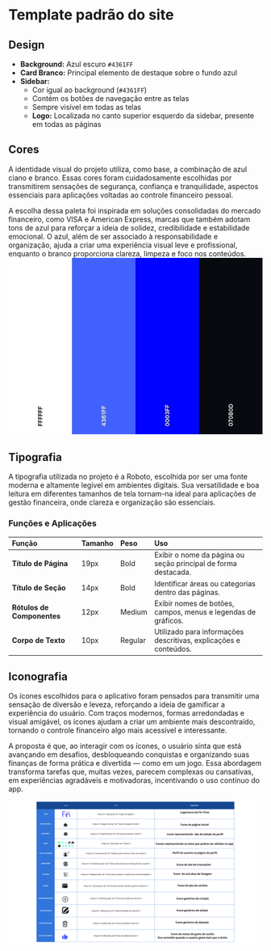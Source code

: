# Template padrão do site

## Design

- **Background:** Azul escuro `#4361FF`
- **Card Branco:** Principal elemento de destaque sobre o fundo azul
- **Sidebar:**
  - Cor igual ao background (`#4361FF`)
  - Contém os botões de navegação entre as telas
  - Sempre visível em todas as telas
  - **Logo:** Localizada no canto superior esquerdo da sidebar, presente em todas as páginas


## Cores

A identidade visual do projeto utiliza, como base, a combinação de azul ciano e branco. Essas cores foram cuidadosamente escolhidas por transmitirem sensações de segurança, confiança e tranquilidade, aspectos essenciais para aplicações voltadas ao controle financeiro pessoal.

A escolha dessa paleta foi inspirada em soluções consolidadas do mercado financeiro, como VISA e American Express, marcas que também adotam tons de azul para reforçar a ideia de solidez, credibilidade e estabilidade emocional. O azul, além de ser associado à responsabilidade e organização, ajuda a criar uma experiência visual leve e profissional, enquanto o branco proporciona clareza, limpeza e foco nos conteúdos.
</br>
![Cores utilizadas](img/fintime_cp_sm.jpg)

## Tipografia

A tipografia utilizada no projeto é a Roboto, escolhida por ser uma fonte moderna e altamente legível em ambientes digitais. Sua versatilidade e boa leitura em diferentes tamanhos de tela tornam-na ideal para aplicações de gestão financeira, onde clareza e organização são essenciais.

### Funções e Aplicações

| Função                    | Tamanho | Peso    | Uso                                                             |
|:--------------------------|:--------|:---------|:----------------------------------------------------------------|
| **Título de Página**        | 19px    | Bold     | Exibir o nome da página ou seção principal de forma destacada.   |
| **Título de Seção**         | 14px    | Bold     | Identificar áreas ou categorias dentro das páginas.              |
| **Rótulos de Componentes**  | 12px    | Medium   | Exibir nomes de botões, campos, menus e legendas de gráficos.    |
| **Corpo de Texto**          | 10px    | Regular  | Utilizado para informações descritivas, explicações e conteúdos. |


## Iconografia
Os ícones escolhidos para o aplicativo foram pensados para transmitir uma sensação de diversão e leveza, reforçando a ideia de gamificar a experiência do usuário. Com traços modernos, formas arredondadas e visual amigável, os ícones ajudam a criar um ambiente mais descontraído, tornando o controle financeiro algo mais acessível e interessante.

A proposta é que, ao interagir com os ícones, o usuário sinta que está avançando em desafios, desbloqueando conquistas e organizando suas finanças de forma prática e divertida — como em um jogo. Essa abordagem transforma tarefas que, muitas vezes, parecem complexas ou cansativas, em experiências agradáveis e motivadoras, incentivando o uso contínuo do app.

![Iconografia](img/Ícones.png)
